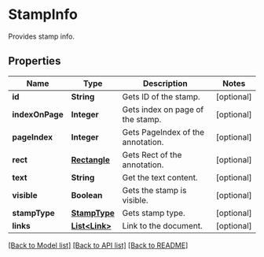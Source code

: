 ﻿
# StampInfo
Provides stamp info.

## Properties
Name | Type | Description | Notes
------------ | ------------- | ------------- | -------------
**id** | **String** | Gets ID of the stamp. | [optional]
**indexOnPage** | **Integer** | Gets index on page of the stamp. | [optional]
**pageIndex** | **Integer** | Gets PageIndex of the annotation. | [optional]
**rect** | [**Rectangle**](Rectangle.md) | Gets Rect of the annotation. | [optional]
**text** | **String** | Get the text content. | [optional]
**visible** | **Boolean** | Gets the stamp is visible. | [optional]
**stampType** | [**StampType**](StampType.md) | Gets stamp type. | [optional]
**links** | [**List&lt;Link&gt;**](Link.md) | Link to the document. | [optional]


[[Back to Model list]](../../README.md#documentation-for-models) [[Back to API list]](../../README.md#documentation-for-api-endpoints) [[Back to README]](../../README.md)


